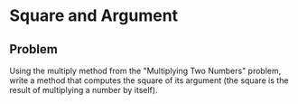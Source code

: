 # Square and Argument

## Problem

Using the multiply method from the "Multiplying Two Numbers" problem, write a method that computes the square of its argument (the square is the result of multiplying a number by itself).

